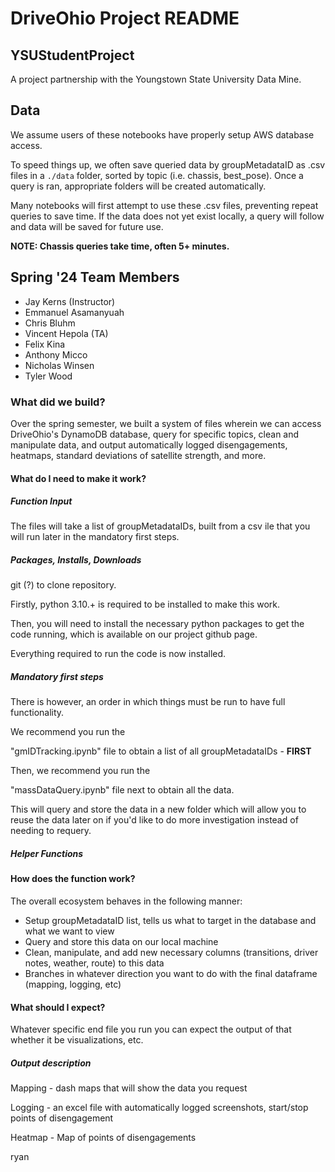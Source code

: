 # DriveOhio Project README
## YSUStudentProject

A project partnership with the Youngstown State University Data Mine.

## Data

We assume users of these notebooks have properly setup AWS database access.

To speed things up, we often save queried data by groupMetadataID as .csv files in a ``./data`` folder, sorted by topic (i.e. chassis, best_pose). Once a query is ran, appropriate folders will be created automatically.

Many notebooks will first attempt to use these .csv files, preventing repeat queries to save time. If the data does not yet exist locally, a query will follow and data will be saved for future use.

__NOTE: Chassis queries take time, often 5+ minutes.__

## Spring '24 Team Members

- Jay Kerns (Instructor)
- Emmanuel Asamanyuah
- Chris Bluhm
- Vincent Hepola (TA)
- Felix Kina
- Anthony Micco
- Nicholas Winsen
- Tyler Wood

### What did we build?

Over the spring semester, we built a system of files wherein we can access DriveOhio's DynamoDB database, query for specific topics, clean and manipulate data, and output automatically logged disengagements, heatmaps, standard deviations of satellite strength, and more.

#### What do I need to make it work?

##### Function Input

The files will take a list of groupMetadataIDs, built from a csv ile that you will run later in the mandatory first steps.

##### Packages, Installs, Downloads

git (?) to clone repository.

Firstly, python 3.10.+ is required to be installed to make this work.

Then, you will need to install the necessary python packages to get the code running, which is available on our project github page.

Everything required to run the code is now installed.

##### Mandatory first steps

There is however, an order in which things must be run to have full functionality.

We recommend you run the

"gmIDTracking.ipynb" file to obtain a list of all groupMetadataIDs - **FIRST**

Then, we recommend you run the

"massDataQuery.ipynb" file next to obtain all the data.

This will query and store the data in a new folder which will allow you to reuse the data later on if you'd like to do more investigation instead of needing to requery.

##### Helper Functions

#### How does the function work?

The overall ecosystem behaves in the following manner:

- Setup groupMetadataID list, tells us what to target in the database and what we want to view
- Query and store this data on our local machine
- Clean, manipulate, and add new necessary columns (transitions, driver notes, weather, route) to this data
- Branches in whatever direction you want to do with the final dataframe (mapping, logging, etc)

#### What should I expect?

Whatever specific end file you run you can expect the output of that whether it be visualizations, etc.


##### Output description


Mapping - dash maps that will show the data you request

Logging - an excel file with automatically logged screenshots, start/stop points of disengagement

Heatmap - Map of points of disengagements

ryan
